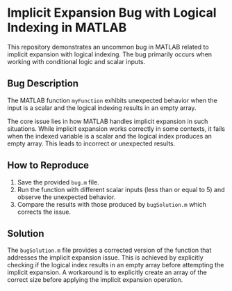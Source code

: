 # Implicit Expansion Bug with Logical Indexing in MATLAB

This repository demonstrates an uncommon bug in MATLAB related to implicit expansion with logical indexing. The bug primarily occurs when working with conditional logic and scalar inputs.

## Bug Description
The MATLAB function `myFunction` exhibits unexpected behavior when the input is a scalar and the logical indexing results in an empty array.

The core issue lies in how MATLAB handles implicit expansion in such situations. While implicit expansion works correctly in some contexts, it fails when the indexed variable is a scalar and the logical index produces an empty array.  This leads to incorrect or unexpected results.

## How to Reproduce
1. Save the provided `bug.m` file.
2. Run the function with different scalar inputs (less than or equal to 5) and observe the unexpected behavior.
3. Compare the results with those produced by `bugSolution.m` which corrects the issue.

## Solution
The `bugSolution.m` file provides a corrected version of the function that addresses the implicit expansion issue. This is achieved by explicitly checking if the logical index results in an empty array before attempting the implicit expansion. A workaround is to explicitly create an array of the correct size before applying the implicit expansion operation.
